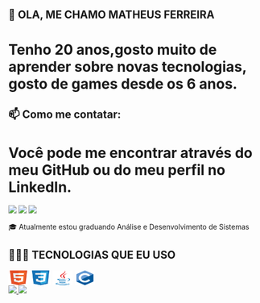 ## 👋 OLA, ME CHAMO MATHEUS FERREIRA 

# Tenho 20 anos,gosto muito de aprender sobre novas tecnologias, gosto de games desde os 6 anos.

## 📫 Como me contatar: 

# Você pode me encontrar através do meu GitHub ou do meu perfil no LinkedIn.

<div> 
  <a href="https://instagram.com/theusf3r" target="_blank"><img src="https://img.shields.io/badge/-Instagram-%23E4405F?style=for-the-badge&logo=instagram&logoColor=white" target="_blank"></a>
  <a href = "matheusfgsantos31@gmail.com"><img src="https://img.shields.io/badge/-Gmail-%23333?style=for-the-badge&logo=gmail&logoColor=white" target="_blank"></a>
  <a href="https://www.linkedin.com/in/matheusf3r/" target="_blank"><img src="https://img.shields.io/badge/-LinkedIn-%230077B5?style=for-the-badge&logo=linkedin&logoColor=white" target="_blank"></a> 
</div>


🎓 Atualmente estou graduando Análise e Desenvolvimento de Sistemas

## 👩🏽‍💻 TECNOLOGIAS QUE EU USO

<div>
 <img align="center" alt="Matheus-HTML" height="30" width="40" src="https://raw.githubusercontent.com/devicons/devicon/master/icons/html5/html5-original.svg">
  <img align="center" alt="Matheus-CSS" height="30" width="40" src="https://raw.githubusercontent.com/devicons/devicon/master/icons/css3/css3-original.svg">
  <img align="center" alt="Matheus-CSS" height="30" width="40" src="https://raw.githubusercontent.com/devicons/devicon/master/icons/java/java-original.svg">
  <img align="center" alt="Matheus-CSS" height="30" width="40" src="https://raw.githubusercontent.com/devicons/devicon/master/icons/c/c-original.svg">
</div>

<div>
    <a href="https://github.com/matheusfesantos">
        <img height="180em" src="https://github-readme-stats.vercel.app/api?username=matheusfesantos&show_icons=true&theme=dark&include_all_commits=true&count_private=true" />
    </a>
    <img height="180em" src="https://github-readme-stats.vercel.app/api/top-langs/?username=matheusfesantos&layout=compact&langs_count=16&theme=dark" />
</div>